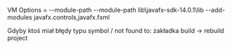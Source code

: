 VM Options = --module-path --module-path lib\javafx-sdk-14.0.1\lib --add-modules javafx.controls,javafx.fxml


Gdyby ktoś miał błędy typu symbol / not found to: zakładka build -> rebuild project
